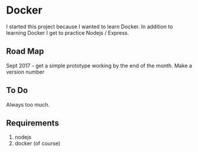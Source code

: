 # Docker
I started this project because I wanted to learn Docker.  In addition to learning Docker I get to practice Nodejs / Express.

## Road Map
Sept 2017 - get a simple prototype working by the end of the month.  Make a version number

## To Do
Always too much.

## Requirements
1. nodejs
2. docker (of course)
